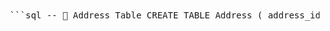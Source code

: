 <pre> ```sql -- 📍 Address Table CREATE TABLE Address ( address_id INT PRIMARY KEY AUTO_INCREMENT, line1 VARCHAR(255), line2 VARCHAR(255), city VARCHAR(100), state VARCHAR(100), country VARCHAR(100), pincode VARCHAR(20) ); -- 👤 Users Table CREATE TABLE Users ( user_id INT PRIMARY KEY, username VARCHAR(255) NOT NULL, password_hash VARCHAR(255) NOT NULL, last_password_attempt VARCHAR(255), login_attempts INT DEFAULT 0, login_successful BOOLEAN DEFAULT FALSE, is_blocked BOOLEAN DEFAULT FALSE, address_id INT, paypal_coins INT DEFAULT 0, product_preferences TEXT, cart TEXT, is_vendor BOOLEAN DEFAULT FALSE, FOREIGN KEY (address_id) REFERENCES Address(address_id) ); -- 🛍️ Vendor Table CREATE TABLE Vendor ( vendor_id INT PRIMARY KEY, vendor_name VARCHAR(255), address_id INT, FOREIGN KEY (address_id) REFERENCES Address(address_id) ); -- 🛠 Refurbishment Center Table CREATE TABLE RefurbishmentCenter ( center_id INT PRIMARY KEY, address_id INT, contact_info VARCHAR(100), FOREIGN KEY (address_id) REFERENCES Address(address_id) ); -- 📚 Catalogue Table CREATE TABLE Catalogue ( book_id INT PRIMARY KEY, book_name VARCHAR(255) NOT NULL, quantity_available INT, vendor_id INT, book_status VARCHAR(100), FOREIGN KEY (vendor_id) REFERENCES Vendor(vendor_id) ); -- 🧾 Ordered History Table CREATE TABLE OrderedHistory ( transaction_id INT PRIMARY KEY, cart_id INT, user_id INT, order_time TIMESTAMP DEFAULT CURRENT_TIMESTAMP, book_id INT, book_quantity INT, total_cost DECIMAL(10, 2), order_status VARCHAR(100), FOREIGN KEY (user_id) REFERENCES Users(user_id), FOREIGN KEY (book_id) REFERENCES Catalogue(book_id) ); -- 🎁 Donated History Table CREATE TABLE DonatedHistory ( transaction_id INT PRIMARY KEY, user_id INT, donation_time TIMESTAMP DEFAULT CURRENT_TIMESTAMP, book_id INT, book_quantity INT, estimated_value DECIMAL(10, 2), donation_status VARCHAR(100), FOREIGN KEY (user_id) REFERENCES Users(user_id), FOREIGN KEY (book_id) REFERENCES Catalogue(book_id) ); ``` </pre>
